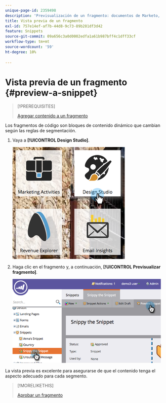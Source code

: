 ```yaml
---
unique-page-id: 2359498
description: 'Previsualización de un fragmento: documentos de Marketo, documentación del producto'
title: Vista previa de un fragmento
exl-id: 757e14ef-af7b-44d8-9c73-89b281df3d42
feature: Snippets
source-git-commit: 09a656c3a0d0002edfa1a61b987bff4c1dff33cf
workflow-type: tm+mt
source-wordcount: '59'
ht-degree: 10%

---
```


# Vista previa de un fragmento {#preview-a-snippet}

>[!PREREQUISITES]
>
>[Agregar contenido a un fragmento](/help/marketo/product-docs/personalization/segmentation-and-snippets/snippets/add-content-to-a-snippet.md)

Los fragmentos de código son bloques de contenido dinámico que cambian según las reglas de segmentación.

1. Vaya a **[!UICONTROL Design Studio]**.

   ![](assets/designstudio-3.png)

1. Haga clic en el fragmento y, a continuación, **[!UICONTROL Previsualizar fragmento]**.

   ![](assets/image2014-9-16-9-3a48-3a32.png)

La vista previa es excelente para asegurarse de que el contenido tenga el aspecto adecuado para cada segmento.

>[!MORELIKETHIS]
>
>[Aprobar un fragmento](/help/marketo/product-docs/personalization/segmentation-and-snippets/snippets/approve-a-snippet.md)
